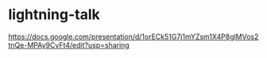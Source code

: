 # lightning-talk

https://docs.google.com/presentation/d/1orECk51G7j1mYZsm1X4P8glMVos2tnQe-MPAy9CvFt4/edit?usp=sharing
